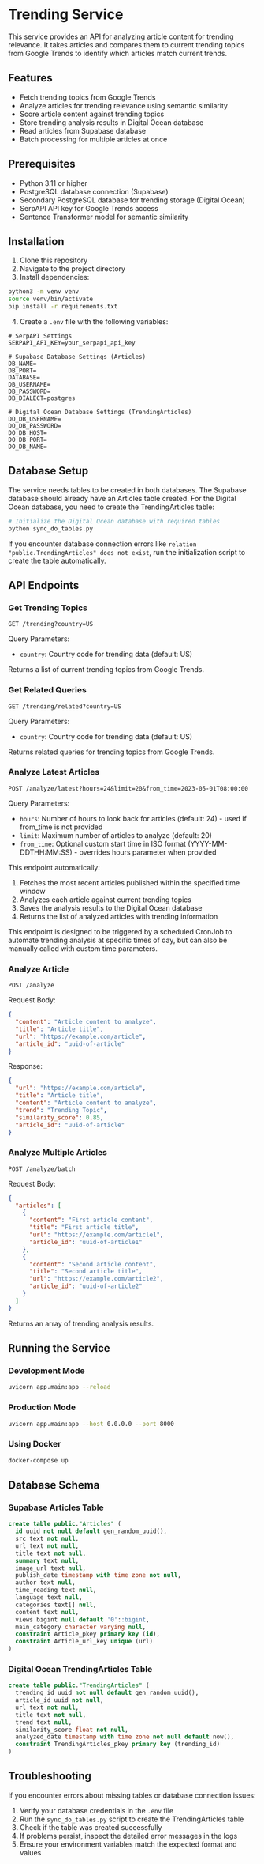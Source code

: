 # Trending Service

This service provides an API for analyzing article content for trending relevance. It takes articles and compares them to current trending topics from Google Trends to identify which articles match current trends.

## Features

- Fetch trending topics from Google Trends
- Analyze articles for trending relevance using semantic similarity
- Score article content against trending topics
- Store trending analysis results in Digital Ocean database
- Read articles from Supabase database
- Batch processing for multiple articles at once

## Prerequisites

- Python 3.11 or higher
- PostgreSQL database connection (Supabase)
- Secondary PostgreSQL database for trending storage (Digital Ocean)
- SerpAPI API key for Google Trends access
- Sentence Transformer model for semantic similarity

## Installation

1. Clone this repository
2. Navigate to the project directory
3. Install dependencies:

```bash
python3 -m venv venv
source venv/bin/activate
pip install -r requirements.txt
```

4. Create a `.env` file with the following variables:

```
# SerpAPI Settings
SERPAPI_API_KEY=your_serpapi_api_key

# Supabase Database Settings (Articles)
DB_NAME=
DB_PORT=
DATABASE=
DB_USERNAME=
DB_PASSWORD=
DB_DIALECT=postgres

# Digital Ocean Database Settings (TrendingArticles)
DO_DB_USERNAME=
DO_DB_PASSWORD=
DO_DB_HOST=
DO_DB_PORT=
DO_DB_NAME=
```

## Database Setup

The service needs tables to be created in both databases. The Supabase database should already have an Articles table created. For the Digital Ocean database, you need to create the TrendingArticles table:

```bash
# Initialize the Digital Ocean database with required tables
python sync_do_tables.py
```

If you encounter database connection errors like `relation "public.TrendingArticles" does not exist`, run the initialization script to create the table automatically.

## API Endpoints

### Get Trending Topics

```
GET /trending?country=US
```

Query Parameters:
- `country`: Country code for trending data (default: US)

Returns a list of current trending topics from Google Trends.

### Get Related Queries

```
GET /trending/related?country=US
```

Query Parameters:
- `country`: Country code for trending data (default: US)

Returns related queries for trending topics from Google Trends.

### Analyze Latest Articles

```
POST /analyze/latest?hours=24&limit=20&from_time=2023-05-01T08:00:00
```

Query Parameters:
- `hours`: Number of hours to look back for articles (default: 24) - used if from_time is not provided
- `limit`: Maximum number of articles to analyze (default: 20)
- `from_time`: Optional custom start time in ISO format (YYYY-MM-DDTHH:MM:SS) - overrides hours parameter when provided

This endpoint automatically:
1. Fetches the most recent articles published within the specified time window
2. Analyzes each article against current trending topics
3. Saves the analysis results to the Digital Ocean database
4. Returns the list of analyzed articles with trending information

This endpoint is designed to be triggered by a scheduled CronJob to automate trending analysis at specific times of day, but can also be manually called with custom time parameters.

### Analyze Article

```
POST /analyze
```

Request Body:
```json
{
  "content": "Article content to analyze",
  "title": "Article title",
  "url": "https://example.com/article",
  "article_id": "uuid-of-article"
}
```

Response:
```json
{
  "url": "https://example.com/article",
  "title": "Article title",
  "content": "Article content to analyze",
  "trend": "Trending Topic",
  "similarity_score": 0.85,
  "article_id": "uuid-of-article"
}
```

### Analyze Multiple Articles

```
POST /analyze/batch
```

Request Body:
```json
{
  "articles": [
    {
      "content": "First article content",
      "title": "First article title",
      "url": "https://example.com/article1",
      "article_id": "uuid-of-article1"
    },
    {
      "content": "Second article content",
      "title": "Second article title",
      "url": "https://example.com/article2",
      "article_id": "uuid-of-article2"
    }
  ]
}
```

Returns an array of trending analysis results.

## Running the Service

### Development Mode

```bash
uvicorn app.main:app --reload
```

### Production Mode

```bash
uvicorn app.main:app --host 0.0.0.0 --port 8000
```

### Using Docker

```bash
docker-compose up
```

## Database Schema

### Supabase Articles Table
```sql
create table public."Articles" (
  id uuid not null default gen_random_uuid(),
  src text not null,
  url text not null,
  title text not null,
  summary text null,
  image_url text null,
  publish_date timestamp with time zone not null,
  author text null,
  time_reading text null,
  language text null,
  categories text[] null,
  content text null,
  views bigint null default '0'::bigint,
  main_category character varying null,
  constraint Article_pkey primary key (id),
  constraint Article_url_key unique (url)
)
```

### Digital Ocean TrendingArticles Table
```sql
create table public."TrendingArticles" (
  trending_id uuid not null default gen_random_uuid(),
  article_id uuid not null,
  url text not null,
  title text not null,
  trend text null,
  similarity_score float not null,
  analyzed_date timestamp with time zone not null default now(),
  constraint TrendingArticles_pkey primary key (trending_id)
)
```

## Troubleshooting

If you encounter errors about missing tables or database connection issues:

1. Verify your database credentials in the `.env` file
2. Run the `sync_do_tables.py` script to create the TrendingArticles table
3. Check if the table was created successfully
4. If problems persist, inspect the detailed error messages in the logs
5. Ensure your environment variables match the expected format and values 